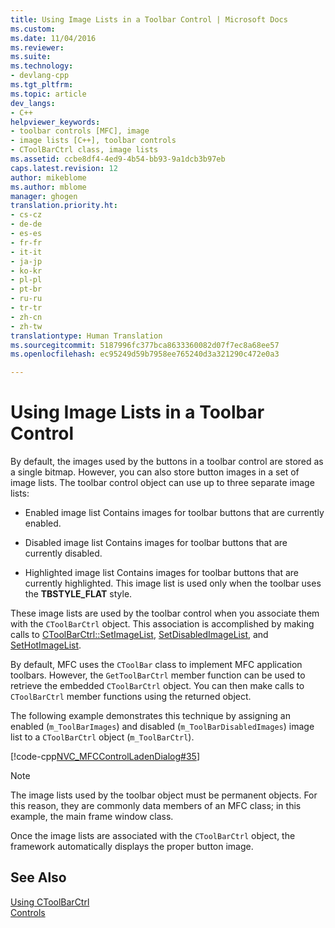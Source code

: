 ```yaml
---
title: Using Image Lists in a Toolbar Control | Microsoft Docs
ms.custom: 
ms.date: 11/04/2016
ms.reviewer: 
ms.suite: 
ms.technology:
- devlang-cpp
ms.tgt_pltfrm: 
ms.topic: article
dev_langs:
- C++
helpviewer_keywords:
- toolbar controls [MFC], image
- image lists [C++], toolbar controls
- CToolBarCtrl class, image lists
ms.assetid: ccbe8df4-4ed9-4b54-bb93-9a1dcb3b97eb
caps.latest.revision: 12
author: mikeblome
ms.author: mblome
manager: ghogen
translation.priority.ht:
- cs-cz
- de-de
- es-es
- fr-fr
- it-it
- ja-jp
- ko-kr
- pl-pl
- pt-br
- ru-ru
- tr-tr
- zh-cn
- zh-tw
translationtype: Human Translation
ms.sourcegitcommit: 5187996fc377bca8633360082d07f7ec8a68ee57
ms.openlocfilehash: ec95249d59b7958ee765240d3a321290c472e0a3

---
```

# Using Image Lists in a Toolbar Control
By default, the images used by the buttons in a toolbar control are stored as a single bitmap. However, you can also store button images in a set of image lists. The toolbar control object can use up to three separate image lists:  
  
-   Enabled image list   Contains images for toolbar buttons that are currently enabled.  
  
-   Disabled image list   Contains images for toolbar buttons that are currently disabled.  
  
-   Highlighted image list   Contains images for toolbar buttons that are currently highlighted. This image list is used only when the toolbar uses the **TBSTYLE_FLAT** style.  
  
 These image lists are used by the toolbar control when you associate them with the `CToolBarCtrl` object. This association is accomplished by making calls to [CToolBarCtrl::SetImageList](../mfc/reference/ctoolbarctrl-class.md#ctoolbarctrl__setimagelist), [SetDisabledImageList](../mfc/reference/ctoolbarctrl-class.md#ctoolbarctrl__setdisabledimagelist), and [SetHotImageList](../mfc/reference/ctoolbarctrl-class.md#ctoolbarctrl__sethotimagelist).  
  
 By default, MFC uses the `CToolBar` class to implement MFC application toolbars. However, the `GetToolBarCtrl` member function can be used to retrieve the embedded `CToolBarCtrl` object. You can then make calls to `CToolBarCtrl` member functions using the returned object.  
  
 The following example demonstrates this technique by assigning an enabled (`m_ToolBarImages`) and disabled (`m_ToolBarDisabledImages`) image list to a `CToolBarCtrl` object (`m_ToolBarCtrl`).  
  
 [!code-cpp[NVC_MFCControlLadenDialog#35](../mfc/codesnippet/cpp/using-image-lists-in-a-toolbar-control_1.cpp)]  
  
> [!NOTE]
>  The image lists used by the toolbar object must be permanent objects. For this reason, they are commonly data members of an MFC class; in this example, the main frame window class.  
  
 Once the image lists are associated with the `CToolBarCtrl` object, the framework automatically displays the proper button image.  
  
## See Also  
 [Using CToolBarCtrl](../mfc/using-ctoolbarctrl.md)   
 [Controls](../mfc/controls-mfc.md)




<!--HONumber=Jan17_HO1-->


